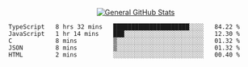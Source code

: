 <p align="center">
  <a href="https://github.com/AndyDevv">
    <img src="https://github-readme-stats.vercel.app/api?username=AndyDevv&custom_title=General%20GitHub%20Stats&theme=aura_dark" alt="General GitHub Stats">
  </a>
</p>

<!--START_SECTION:waka-->
```text
TypeScript   8 hrs 32 mins   █████████████████████░░░░   84.22 % 
JavaScript   1 hr 14 mins    ███░░░░░░░░░░░░░░░░░░░░░░   12.30 % 
C            8 mins          ▒░░░░░░░░░░░░░░░░░░░░░░░░   01.32 % 
JSON         8 mins          ▒░░░░░░░░░░░░░░░░░░░░░░░░   01.32 % 
HTML         2 mins          ░░░░░░░░░░░░░░░░░░░░░░░░░   00.40 % 
```
<!--END_SECTION:waka-->
